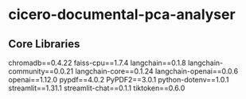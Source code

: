 # cicero-documental-pca-analyser

## Core Libraries
chromadb==0.4.22
faiss-cpu==1.7.4
langchain==0.1.8
langchain-community==0.0.21
langchain-core==0.1.24
langchain-openai==0.0.6
openai==1.12.0
pypdf==4.0.2
PyPDF2==3.0.1
python-dotenv==1.0.1
streamlit==1.31.1
streamlit-chat==0.1.1
tiktoken==0.6.0
